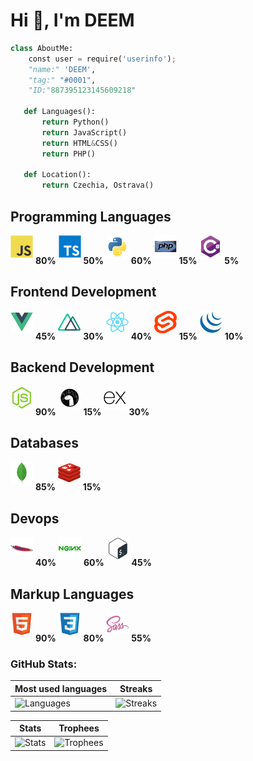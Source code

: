 <h1 align="left">Hi 👋, I'm DEEM</h1> 

 ```python
 class AboutMe:
     const user = require('userinfo');
     "name:" 'DEEM',
     "tag:" "#0001",
     "ID:"887395123145609218"
       
    def Languages():
        return Python()
        return JavaScript()
        return HTML&CSS()
        return PHP()
        
    def Location():
	    return Czechia, Ostrava()
```

## Programming Languages
<div style="display: block;">
<img style="margin-bottom: 10px;" src="https://raw.githubusercontent.com/devicons/devicon/master/icons/javascript/javascript-original.svg" height="36px" />&nbsp;<b>80%</b>
<img style="margin-bottom: 10px;" src="https://raw.githubusercontent.com/devicons/devicon/master/icons/typescript/typescript-original.svg" height="36px" />&nbsp;<b>50%</b>
<img style="margin-bottom: 10px" src="https://raw.githubusercontent.com/devicons/devicon/master/icons/python/python-original.svg" height="36px" />&nbsp;<b>60%</b>
<img style="margin-bottom: 10px;" src="https://raw.githubusercontent.com/devicons/devicon/master/icons/php/php-original.svg" height="36px" />&nbsp;<b>15%</b>
<img style="margin-bottom: 10px;" src="https://raw.githubusercontent.com/devicons/devicon/master/icons/csharp/csharp-original.svg" height="36px" />&nbsp;<b>5%</b>
</div>

## Frontend Development
<div style="display: block;">
<img style="margin-bottom: 10px;" src="https://raw.githubusercontent.com/devicons/devicon/master/icons/vuejs/vuejs-original.svg" height="36px" />&nbsp;<b>45%</b>
<img style="margin-bottom: 10px" src="https://raw.githubusercontent.com/devicons/devicon/master/icons/nuxtjs/nuxtjs-original.svg" height="36px" />&nbsp;<b>30%</b>
<img style="margin-bottom: 10px;" src="https://raw.githubusercontent.com/devicons/devicon/master/icons/react/react-original.svg" height="36px" />&nbsp;<b>40%</b>
<img style="margin-bottom: 10px" src="https://raw.githubusercontent.com/devicons/devicon/master/icons/svelte/svelte-original.svg" height="36px" />&nbsp;<b>15%</b>
<img style="margin-bottom: 10px" src="https://raw.githubusercontent.com/devicons/devicon/master/icons/jquery/jquery-original.svg" height="36px" />&nbsp;<b>10%</b>
</div>

## Backend Development
<div style="display: block;">
<img style="margin-bottom: 10px" src="https://raw.githubusercontent.com/devicons/devicon/master/icons/nodejs/nodejs-original.svg" height="36px" />&nbsp;<b>90%</b>
<img style="margin-bottom: 10px;" src="https://raw.githubusercontent.com/devicons/devicon/master/icons/denojs/denojs-original.svg" height="36px" />&nbsp;<b>15%</b>
<img style="margin-bottom: 10px" src="https://raw.githubusercontent.com/devicons/devicon/master/icons/express/express-original.svg" height="36px" />&nbsp;<b>30%</b>
</div>

## Databases
<div style="display: block;">
<img style="margin-bottom: 10px" src="https://raw.githubusercontent.com/devicons/devicon/master/icons/mongodb/mongodb-original.svg" height="36px" />&nbsp;<b>85%</b>
<img style="margin-bottom: 10px" src="https://raw.githubusercontent.com/devicons/devicon/master/icons/redis/redis-original.svg" height="36px" />&nbsp;<b>15%</b>
</div>

## Devops
<div style="display: block;">
<img style="margin-bottom: 10px" src="https://raw.githubusercontent.com/devicons/devicon/master/icons/apache/apache-original.svg" height="36px" />&nbsp;<b>40%</b>
<img style="margin-bottom: 10px" src="https://raw.githubusercontent.com/devicons/devicon/master/icons/nginx/nginx-original.svg" height="36px" />&nbsp;<b>60%</b>
<img style="margin-bottom: 10px" src="https://raw.githubusercontent.com/devicons/devicon/master/icons/bash/bash-original.svg" height="36px" />&nbsp;<b>45%</b>
</div>

## Markup Languages
<div style="display: block;">
<img style="margin-bottom: 10px" src="https://raw.githubusercontent.com/devicons/devicon/master/icons/html5/html5-original.svg" height="36px" />&nbsp;<b>90%</b>
<img style="margin-bottom: 10px" src="https://raw.githubusercontent.com/devicons/devicon/master/icons/css3/css3-original.svg" height="36px" />&nbsp;<b>80%</b>
<img style="margin-bottom: 10px" src="https://raw.githubusercontent.com/devicons/devicon/master/icons/sass/sass-original.svg" height="36px" />&nbsp;<b>55%</b>
</div>

<h3 align="left">GitHub Stats:</h3> 

| Most used languages | Streaks |
| --- | --- |
| ![Languages](https://github-readme-stats.vercel.app/api/top-langs/?username=DEEM-0001&theme=onedark&hide_title=true&show_icons=true&layout=compact&bg_color=00000000&border_color=00000000) | ![Streaks](http://github-readme-streak-stats.herokuapp.com?user=DEEM-0001&theme=onedark&date_format=M%20j%5B%2C%20Y%5D&background=00000000&border=00000000) |

| Stats | Trophees |
| --- | --- |
| ![Stats](https://github-readme-stats.vercel.app/api?username=DEEM-0001&theme=onedark&show_icons=true&count_private=true&hide_title=true&bg_color=00000000&border_color=00000000) | ![Trophees](https://github-profile-trophy.vercel.app/?username=DEEM-0001&theme=onedark&row=2&column=3&no-frame=true&no-bg=true) |
